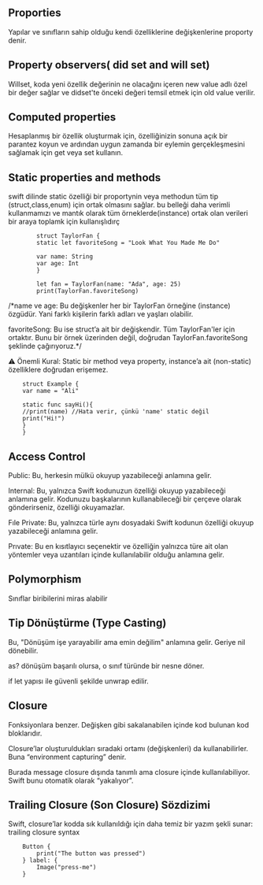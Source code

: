 ## Proporties

Yapılar ve sınıfların sahip olduğu kendi özelliklerine değişkenlerine proporty denir.

## Property observers( did set and will set)

Willset, koda yeni özellik değerinin ne olacağını içeren new value adlı 
özel bir değer sağlar ve didset'te önceki değeri temsil etmek için old 
value verilir.

## Computed properties

Hesaplanmış bir özellik oluşturmak için, özelliğinizin sonuna açık bir 
parantez koyun ve ardından uygun zamanda bir eylemin gerçekleşmesini 
sağlamak için get veya set kullanın.

## Static properties and methods

swift dilinde static özelliği bir proportynin veya methodun tüm tip 
(struct,class,enum) için ortak olmasını sağlar. bu belleği daha verimli 
kullanmamızı ve mantık olarak tüm örneklerde(instance) ortak olan 
verileri bir araya toplamk için kullanışlıdırç 
            
            struct TaylorFan {
            static let favoriteSong = "Look What You Made Me Do"
    
            var name: String
            var age: Int
            }

            let fan = TaylorFan(name: "Ada", age: 25)
            print(TaylorFan.favoriteSong)

/*name ve age: Bu değişkenler her bir TaylorFan örneğine (instance) özgüdür. Yani farklı kişilerin farklı adları ve yaşları olabilir.
 
 favoriteSong: Bu ise struct’a ait bir değişkendir. Tüm TaylorFan'ler için ortaktır. Bunu bir örnek üzerinden değil, doğrudan TaylorFan.favoriteSong şeklinde çağırıyoruz.*/


⚠️ Önemli Kural:
 Static bir method veya property, instance’a ait (non-static) özelliklere doğrudan erişemez.

        struct Example {
        var name = "Ali"
    
        static func sayHi(){
        //print(name) //Hata verir, çünkü 'name' static değil
        print("Hi!")
        }
        }


## Access Control 

Public: Bu, herkesin mülkü okuyup yazabileceği anlamına gelir.

Internal: Bu, yalnızca Swift kodunuzun özelliği okuyup yazabileceği anlamına gelir. Kodunuzu başkalarının kullanabileceği bir çerçeve olarak gönderirseniz, özelliği okuyamazlar.

Fıle Private: Bu, yalnızca türle aynı dosyadaki Swift kodunun özelliği okuyup yazabileceği anlamına gelir.

Prıvate: Bu en kısıtlayıcı seçenektir ve özelliğin yalnızca türe ait olan yöntemler veya uzantıları içinde kullanılabilir olduğu anlamına gelir.


## Polymorphism

Sınıflar biribilerini miras alabilir


## Tip Dönüştürme (Type Casting)

Bu, "Dönüşüm işe yarayabilir ama emin değilim" anlamına gelir. Geriye nil 
dönebilir.
 
 as? dönüşüm başarılı olursa, o sınıf türünde bir nesne döner.

 if let yapısı ile güvenli şekilde unwrap edilir.



## Closure

Fonksiyonlara benzer. Değişken gibi sakalanabilen içinde kod bulunan kod
bloklarıdır.

Closure’lar oluşturuldukları sıradaki ortamı (değişkenleri) da 
kullanabilirler. Buna “environment capturing” denir.


Burada message closure dışında tanımlı ama closure içinde 
kullanılabiliyor. Swift bunu otomatik olarak “yakalıyor”.

## Trailing Closure (Son Closure) Sözdizimi
Swift, closure’lar kodda sık kullanıldığı için daha temiz bir yazım şekli sunar: trailing closure syntax


        Button {
            print("The button was pressed")
        } label: {
            Image("press-me")
        }
